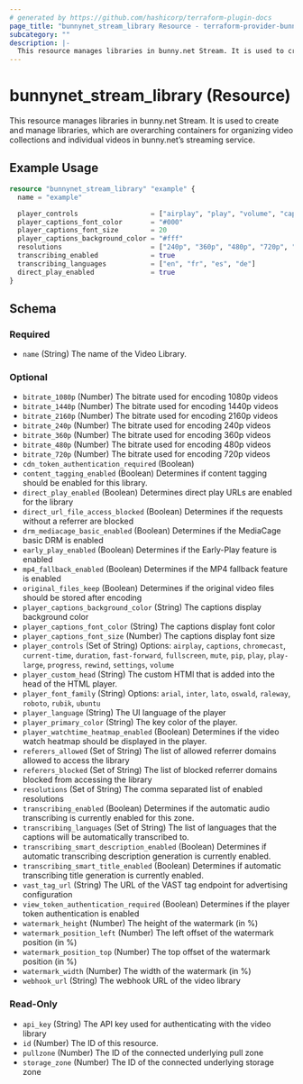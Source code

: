 ```yaml
---
# generated by https://github.com/hashicorp/terraform-plugin-docs
page_title: "bunnynet_stream_library Resource - terraform-provider-bunnynet"
subcategory: ""
description: |-
  This resource manages libraries in bunny.net Stream. It is used to create and manage libraries, which are overarching containers for organizing video collections and individual videos in bunny.net’s streaming service.
---
```


# bunnynet_stream_library (Resource)

This resource manages libraries in bunny.net Stream. It is used to create and manage libraries, which are overarching containers for organizing video collections and individual videos in bunny.net’s streaming service.

## Example Usage

```terraform
resource "bunnynet_stream_library" "example" {
  name = "example"

  player_controls                  = ["airplay", "play", "volume", "captions", "current-time", "fullscreen", "mute", "pip", "play-large", "progress", "settings"]
  player_captions_font_color       = "#000"
  player_captions_font_size        = 20
  player_captions_background_color = "#fff"
  resolutions                      = ["240p", "360p", "480p", "720p", "1080p"]
  transcribing_enabled             = true
  transcribing_languages           = ["en", "fr", "es", "de"]
  direct_play_enabled              = true
}
```

<!-- schema generated by tfplugindocs -->
## Schema

### Required

- `name` (String) The name of the Video Library.

### Optional

- `bitrate_1080p` (Number) The bitrate used for encoding 1080p videos
- `bitrate_1440p` (Number) The bitrate used for encoding 1440p videos
- `bitrate_2160p` (Number) The bitrate used for encoding 2160p videos
- `bitrate_240p` (Number) The bitrate used for encoding 240p videos
- `bitrate_360p` (Number) The bitrate used for encoding 360p videos
- `bitrate_480p` (Number) The bitrate used for encoding 480p videos
- `bitrate_720p` (Number) The bitrate used for encoding 720p videos
- `cdn_token_authentication_required` (Boolean)
- `content_tagging_enabled` (Boolean) Determines if content tagging should be enabled for this library.
- `direct_play_enabled` (Boolean) Determines direct play URLs are enabled for the library
- `direct_url_file_access_blocked` (Boolean) Determines if the requests without a referrer are blocked
- `drm_mediacage_basic_enabled` (Boolean) Determines if the MediaCage basic DRM is enabled
- `early_play_enabled` (Boolean) Determines if the Early-Play feature is enabled
- `mp4_fallback_enabled` (Boolean) Determines if the MP4 fallback feature is enabled
- `original_files_keep` (Boolean) Determines if the original video files should be stored after encoding
- `player_captions_background_color` (String) The captions display background color
- `player_captions_font_color` (String) The captions display font color
- `player_captions_font_size` (Number) The captions display font size
- `player_controls` (Set of String) Options: `airplay`, `captions`, `chromecast`, `current-time`, `duration`, `fast-forward`, `fullscreen`, `mute`, `pip`, `play`, `play-large`, `progress`, `rewind`, `settings`, `volume`
- `player_custom_head` (String) The custom HTMl that is added into the head of the HTML player.
- `player_font_family` (String) Options: `arial`, `inter`, `lato`, `oswald`, `raleway`, `roboto`, `rubik`, `ubuntu`
- `player_language` (String) The UI language of the player
- `player_primary_color` (String) The key color of the player.
- `player_watchtime_heatmap_enabled` (Boolean) Determines if the video watch heatmap should be displayed in the player.
- `referers_allowed` (Set of String) The list of allowed referrer domains allowed to access the library
- `referers_blocked` (Set of String) The list of blocked referrer domains blocked from accessing the library
- `resolutions` (Set of String) The comma separated list of enabled resolutions
- `transcribing_enabled` (Boolean) Determines if the automatic audio transcribing is currently enabled for this zone.
- `transcribing_languages` (Set of String) The list of languages that the captions will be automatically transcribed to.
- `transcribing_smart_description_enabled` (Boolean) Determines if automatic transcribing description generation is currently enabled.
- `transcribing_smart_title_enabled` (Boolean) Determines if automatic transcribing title generation is currently enabled.
- `vast_tag_url` (String) The URL of the VAST tag endpoint for advertising configuration
- `view_token_authentication_required` (Boolean) Determines if the player token authentication is enabled
- `watermark_height` (Number) The height of the watermark (in %)
- `watermark_position_left` (Number) The left offset of the watermark position (in %)
- `watermark_position_top` (Number) The top offset of the watermark position (in %)
- `watermark_width` (Number) The width of the watermark (in %)
- `webhook_url` (String) The webhook URL of the video library

### Read-Only

- `api_key` (String) The API key used for authenticating with the video library
- `id` (Number) The ID of this resource.
- `pullzone` (Number) The ID of the connected underlying pull zone
- `storage_zone` (Number) The ID of the connected underlying storage zone
